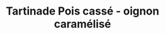 ---
uuid: f46bb984-fc5a-41d8-8dbd-9757bc46766c
title: "Tartinade Pois cassé - oignon caramélisé "
draft: false
layout: recettes
type: entree
categories:
  - Tartinade
auteur: Sylvain
regime:
  - vegetarien
  - vegan
  - sans-gluten
  - sans-lactose
cuisson: Oui
temperature: Froid
plate: 190
check: Oui
ingredients:
  legumes:
    - title: Oignon
      quantite: 3
      unit: Kg
  sec:
    - title: Pois cassés
      quantite: 3
      unit: Kg
  epices:
    - title: Sel
    - title: Cumin
    - title: Paprika
    - title: Vinaigre balsamique
      quantite: 0.25
      unit: litre
      alergene: true
  sucres:
    - title: Sucre en poudre
      quantite: 250
      unit: grammes
materiel:
  - Bruleur
  - Marmitte
  - Plat Paela
preparation: >-
  * Rincer puis faire tremper les pois cassés *pendant une heure*. 

  * Puis les faire revenir rapidement une grande casserole avec de l'huile d'olive (bien remuer en permanence) avant d'ajouter 2 fois leur volume d'eau. 

  * Porter à ébullition puis baisser le feu et laisser cuire pendant une heure environ. 

  * Pendant ce temps, faire revenir les oignons coupés assez petits dans une poele. 

  * Une fois translucides saupoudrer de sucre et laisser caraméliser en remuant de temps en temps. Quand c'est bien chaud, déglacer avec le vinaigre. 

  * Laisser bouillir et évaporer le liquide avant de remuer.

  * Mixer les pois cassés et y ajouter les oignons.
publishDate: 2023-01-11T14:25:46.288Z
---